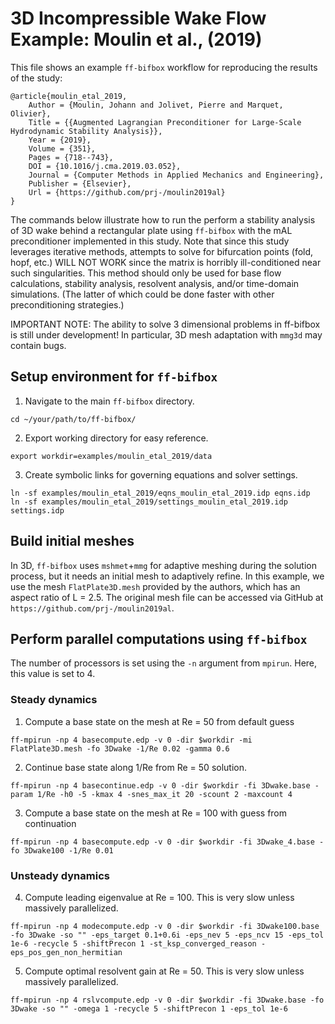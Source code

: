 # 3D Incompressible Wake Flow Example: Moulin et al., (2019)
This file shows an example `ff-bifbox` workflow for reproducing the results of the study:
```
@article{moulin_etal_2019,
    Author = {Moulin, Johann and Jolivet, Pierre and Marquet, Olivier},
    Title = {{Augmented Lagrangian Preconditioner for Large-Scale Hydrodynamic Stability Analysis}},
    Year = {2019},
    Volume = {351},
    Pages = {718--743},
    DOI = {10.1016/j.cma.2019.03.052},
    Journal = {Computer Methods in Applied Mechanics and Engineering},
    Publisher = {Elsevier},
    Url = {https://github.com/prj-/moulin2019al}
}
```
The commands below illustrate how to run the perform a stability analysis of 3D wake behind a rectangular plate using `ff-bifbox` with the mAL preconditioner implemented in this study. Note that since this study leverages iterative methods, attempts to solve for bifurcation points (fold, hopf, etc.) WILL NOT WORK since the matrix is horribly ill-conditioned near such singularities. This method should only be used for base flow calculations, stability analysis, resolvent analysis, and/or time-domain simulations. (The latter of which could be done faster with other preconditioning strategies.)

IMPORTANT NOTE: The ability to solve 3 dimensional problems in ff-bifbox is still under development! In particular, 3D mesh adaptation with `mmg3d` may contain bugs. 

## Setup environment for `ff-bifbox`
1. Navigate to the main `ff-bifbox` directory.
```
cd ~/your/path/to/ff-bifbox/
```

2. Export working directory for easy reference.
```
export workdir=examples/moulin_etal_2019/data
```

3. Create symbolic links for governing equations and solver settings.
```
ln -sf examples/moulin_etal_2019/eqns_moulin_etal_2019.idp eqns.idp
ln -sf examples/moulin_etal_2019/settings_moulin_etal_2019.idp settings.idp
```

## Build initial meshes
In 3D, `ff-bifbox` uses `mshmet`+`mmg` for adaptive meshing during the solution process, but it needs an initial mesh to adaptively refine. In this example, we use the mesh `FlatPlate3D.mesh` provided by the authors, which has an aspect ratio of L = 2.5. The original mesh file can be accessed via GitHub at `https://github.com/prj-/moulin2019al`.

## Perform parallel computations using `ff-bifbox`
The number of processors is set using the `-n` argument from `mpirun`. Here, this value is set to 4.
### Steady dynamics
1. Compute a base state on the mesh at Re = 50 from default guess
```
ff-mpirun -np 4 basecompute.edp -v 0 -dir $workdir -mi FlatPlate3D.mesh -fo 3Dwake -1/Re 0.02 -gamma 0.6
```

2. Continue base state along 1/Re from Re = 50 solution.
```
ff-mpirun -np 4 basecontinue.edp -v 0 -dir $workdir -fi 3Dwake.base -param 1/Re -h0 -5 -kmax 4 -snes_max_it 20 -scount 2 -maxcount 4
```

3. Compute a base state on the mesh at Re = 100 with guess from continuation
```
ff-mpirun -np 4 basecompute.edp -v 0 -dir $workdir -fi 3Dwake_4.base -fo 3Dwake100 -1/Re 0.01
```

### Unsteady dynamics
4. Compute leading eigenvalue at Re = 100. This is very slow unless massively parallelized.
```
ff-mpirun -np 4 modecompute.edp -v 0 -dir $workdir -fi 3Dwake100.base -fo 3Dwake -so "" -eps_target 0.1+0.6i -eps_nev 5 -eps_ncv 15 -eps_tol 1e-6 -recycle 5 -shiftPrecon 1 -st_ksp_converged_reason -eps_pos_gen_non_hermitian
```

5. Compute optimal resolvent gain at Re = 50. This is very slow unless massively parallelized.
```
ff-mpirun -np 4 rslvcompute.edp -v 0 -dir $workdir -fi 3Dwake.base -fo 3Dwake -so "" -omega 1 -recycle 5 -shiftPrecon 1 -eps_tol 1e-6
```
